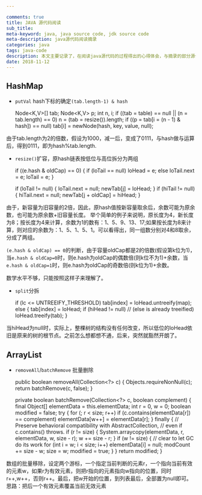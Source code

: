 ```yaml
---

comments: true
title: JAVA 源代码阅读
sub_title: 
meta-keyword: java, java source code, jdk source code
meta-description: java源代码阅读摘录
categories: java
tags: java-code
description: 本文主要记录了，在阅读java源代码的过程得出的心得体会，与摘录的部分源代码。
date: 2018-11-12
---
```


## HashMap

* `putVal` hash下标的确定`(tab.length-1) & hash`



    Node<K,V>[] tab; Node<K,V> p; int n, i;
    if ((tab = table) == null || (n = tab.length) == 0)
        n = (tab = resize()).length;
    if ((p = tab[i = (n - 1) & hash]) == null)
        tab[i] = newNode(hash, key, value, null);

由于tab.length为2的倍数，假设为1000，减一后，变成了0111，与hash做与运算后，得到0111，即为hash%tab.length.

* `resize()`扩容，原hash链表按低位与高位拆分为两组



    if ((e.hash & oldCap) == 0) {
        if (loTail == null)
            loHead = e;
        else
            loTail.next = e;
        loTail = e;
    }

    if (loTail != null) {
        loTail.next = null;
        newTab[j] = loHead;
    }
    if (hiTail != null) {
        hiTail.next = null;
        newTab[j + oldCap] = hiHead;
    }

由于，新容量为旧容量的2倍，因此，原hash值按新容量取余后，余数可能为原余数，也可能为原余数+旧容量长度。
举个简单的例子来说明，原长度为4，新长度为8；按长度为4来计算，余数为1的数有：1、5、9、13、17;如果按长度为8来计算，则对应的余数为：1、5、1、5、1。可以看得出，同一组数分别对4和8取余，分成了两组。

`(e.hash & oldCap) == 0`的判断，由于容量oldCap都是2的倍数(假设第k位为1)，当`e.hash & oldCap=0`时，则e.hash为oldCap的偶数倍(则k位不为1)+余数，当`e.hash & oldCap=1`时，则e.hash为oldCap的奇数倍(则k位为1)+余数。

数学水平不够，只能按照这样子来理解了。
 
* `split`分拆
    


    if (lc <= UNTREEIFY_THRESHOLD)
        tab[index] = loHead.untreeify(map);
    else {
        tab[index] = loHead;
        if (hiHead != null) // (else is already treeified)
            loHead.treeify(tab);
    }


当hiHead为null时，实际上，整棵树的结构没有任何改变，所以低位的loHead依旧是原来的树的根节点。之前怎么想都想不通，后来，突然就豁然开朗了。



## ArrayList

* `removeAll`/`batchRemove` 批量删除
    


    public boolean removeAll(Collection<?> c) {
        Objects.requireNonNull(c);
        return batchRemove(c, false);
    }

    private boolean batchRemove(Collection<?> c, boolean complement) {
        final Object[] elementData = this.elementData;
        int r = 0, w = 0;
        boolean modified = false;
        try {
            for (; r < size; r++)
                if (c.contains(elementData[r]) == complement)
                    elementData[w++] = elementData[r];
        } finally {
            // Preserve behavioral compatibility with AbstractCollection,
            // even if c.contains() throws.
            if (r != size) {
                System.arraycopy(elementData, r,
                                 elementData, w,
                                 size - r);
                w += size - r;
            }
            if (w != size) {
                // clear to let GC do its work
                for (int i = w; i < size; i++)
                    elementData[i] = null;
                modCount += size - w;
                size = w;
                modified = true;
            }
        }
        return modified;
    }



数组的批量移除，设定两个游标，一个指定当前判断的元素r，一个指向当前有效的元素w，如果r为有效元素，则把r指向的元素指向w指向的位置，同时r++,w++，否则r++。最后，把w开始的位置，到列表最后，全部置为null即可。
思路：把后一个有效元素覆盖当前无效元素